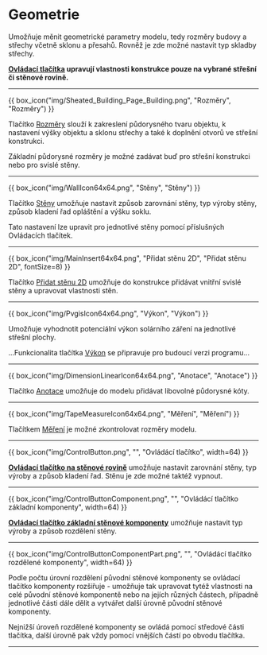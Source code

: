 
<h1>Geometrie</h1>

<p>Umožňuje měnit geometrické parametry modelu, tedy rozměry budovy a střechy včetně sklonu a přesahů. Rovněž je zde možné nastavit typ skladby střechy.</p>

<p><b><u>Ovládací tlačítka</u> upravují vlastnosti konstrukce pouze na vybrané střešní či stěnové rovině.</b></p>

<hr class="main"> <!-- Vodorovná čára jako oddělovač sekce -->

{{ box_icon("img/Sheated_Building_Page_Building.png", "Rozměry", "Rozměry") }}

<p>Tlačítko <u>Rozměry</u> slouží k zakreslení půdorysného tvaru objektu, k nastavení výšky objektu a sklonu střechy a také k doplnění otvorů ve střešní konstrukci.</p>
<p>Základní půdorysné rozměry je možné zadávat buď pro střešní konstrukci nebo pro svislé stěny.</p>

<hr class="main"> <!-- Vodorovná čára jako oddělovač sekce -->

<!--{{ box_icon("img/RoofSketchIcon64x64.png", "Střecha", "Střecha") }}

<p>Tlačítko <u>Střecha</u> umožňuje nastavit typ skladby střechy. Typ krytiny a rozměry sekundární střešní konstrukce lze měnit přes tlačítko <u>Opláštění</u>.</p>

<hr class="main"> <!-- Vodorovná čára jako oddělovač sekce -->

{{ box_icon("img/WallIcon64x64.png", "Stěny", "Stěny") }}

<p>Tlačítko <u>Stěny</u> umožňuje nastavit způsob zarovnání stěny, typ výroby stěny, způsob kladení řad opláštění a výšku soklu.</p>
<p>Tato nastavení lze upravit pro jednotlivé stěny pomocí příslušných Ovládacích tlačítek.</p>

<hr class="main"> <!-- Vodorovná čára jako oddělovač sekce -->

{{ box_icon("img/MainInsert64x64.png", "Přidat stěnu 2D", "Přidat stěnu 2D", fontSize=8) }}

<p>Tlačítko <u>Přidat stěnu 2D</u> umožňuje do konstrukce přidávat vnitřní svislé stěny a upravovat vlastnosti stěn.</p>

<hr class="main"> <!-- Vodorovná čára jako oddělovač sekce -->

{{ box_icon("img/PvgisIcon64x64.png", "Výkon", "Výkon") }}

<p>
Umožňuje vyhodnotit potenciální výkon solárního záření na jednotlivé střešní plochy.
</p>

<p>
...Funkcionalita tlačítka <u>Výkon</u> se připravuje pro budoucí verzi programu...
</p>

<hr class="main"> <!-- Vodorovná čára jako oddělovač sekce -->

{{ box_icon("img/DimensionLinearIcon64x64.png", "Anotace", "Anotace") }}

<p>Tlačítko <u>Anotace</u> umožňuje do modelu přidávat libovolné půdorysné kóty.</p>

<hr class="main"> <!-- Vodorovná čára jako oddělovač sekce -->

{{ box_icon("img/TapeMeasureIcon64x64.png", "Měření", "Měření") }}

<p>Tlačítkem <u>Měření</u> je možné zkontrolovat rozměry modelu.</p>

<hr class="main"> <!-- Vodorovná čára jako oddělovač sekce -->

{{ box_icon("img/ControlButton.png", "", "Ovládácí tlačítko", width=64) }}

<!--<p><b><u>Ovládací tlačítko na střešní rovině</u></b> umožňuje nastavení typu skladby střechy pro jednotlivé střešní roviny.</p>-->
<p><b><u>Ovládací tlačítko na stěnové rovině</u></b> umožňuje nastavit zarovnání stěny, typ výroby a způsob kladení řad. Stěnu je zde možné taktéž vypnout.</p>

<hr class="main"> <!-- Vodorovná čára jako oddělovač sekce -->

{{ box_icon("img/ControlButtonComponent.png", "", "Ovládácí tlačítko základní komponenty", width=64) }}

<p><b><u>Ovládací tlačítko základní stěnové komponenty</u></b> umožňuje nastavit typ výroby a způsob rozdělení stěny.</p>

<hr class="main"> <!-- Vodorovná čára jako oddělovač sekce -->

{{ box_icon("img/ControlButtonComponentPart.png", "", "Ovládácí tlačítko rozdělené komponenty", width=64) }}

<p>Podle počtu úrovní rozdělení původní stěnové komponenty se ovládací tlačítko komponenty rozšiřuje - umožňuje tak upravovat tytéž vlastnosti na celé původní stěnové komponentě nebo na jejích různých částech, případně jednotlivé části dále dělit a vytvářet další úrovně původní stěnové komponenty.</p>

<p>Nejnižší úroveň rozdělené komponenty se ovládá pomocí středové části tlačítka, další úrovně pak vždy pomocí vnějších částí po obvodu tlačítka.</p>

<hr class="main"> <!-- Vodorovná čára jako oddělovač sekce -->

<!-- product: HiStruct Building Configurator -->


